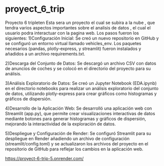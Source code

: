 # proyect_6_trip
Proyecto 6 tripleten
Esta sera un proyecto el cual se subira a la nube , que tendra varios aspectos importantes sobre el analisis de datos , el cual el usuario podra interactuar con la pagina web.
Los pasos fueron los siguientes:
1)Configuración Inicial:
Se creó un nuevo repositorio en GitHub y se configuró un entorno virtual llamado vehicles_env. Los paquetes necesarios (pandas, plotly-express, y streamlit) fueron instalados y añadidos a un archivo requirements.txt.

2)Descarga del Conjunto de Datos:
Se descargó un archivo CSV con datos de anuncios de coches y se colocó en el directorio del proyecto para su análisis.

3)Análisis Exploratorio de Datos:
Se creó un Jupyter Notebook (EDA.ipynb) en el directorio notebooks para realizar un análisis exploratorio del conjunto de datos, utilizando plotly-express para crear gráficos como histogramas y gráficos de dispersión.

4)Desarrollo de la Aplicación Web:
Se desarrolló una aplicación web con Streamlit (app.py), que permite crear visualizaciones interactivas de datos mediante botones para generar histogramas y gráficos de dispersión, mejorando la interactividad de la exploración de datos.

5)Despliegue y Configuración de Render:
Se configuró Streamlit para su despliegue en Render añadiendo un archivo de configuración (streamlit/config.toml) y se actualizaron los archivos del proyecto en el repositorio de GitHub para reflejar los cambios en la aplicación web.

https://proyect-6-trip-5.onrender.com/

